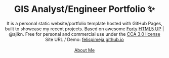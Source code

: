 <!-- PROJECT LOGO -->
<br />
<p align="center">
  <h1 align="center">GIS Analyst/Engineer Portfolio ✨</h1>

  <p align="center">
    It is a personal static website/portfolio template hosted with GitHub Pages, built to showcase my recent projects. Based on awesome <a href="https://html5up.net/forty">Forty</a> <a href="https://html5up.net">HTML5 UP</a> | @ajlkn. Free for personal and commercial use under the <a href="https://html5up.net/license">CCA 3.0 license</a>
    <br />
    Site URL / Demo: 
    <a href="https://felispimeja.github.io">felispimeja.github.io</a>
    <br />
    <br />
    <a href="https://felispimeja.github.io/about">About Me</a>
  </p>
</p>
